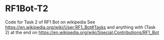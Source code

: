 # RF1Bot-T2
Code for Task 2 of RF1 Bot on wikipedia
See https://en.wikipedia.org/wiki/User:RF1_Bot#Tasks and anything with (Task 2) at the end on https://en.wikipedia.org/wiki/Special:Contributions/RF1_Bot
